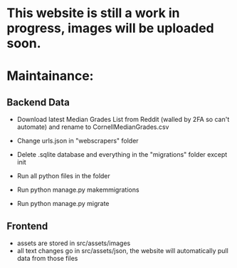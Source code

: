 # This website is still a work in progress, images will be uploaded soon. 

# Maintainance:
## Backend Data
- Download latest Median Grades List from Reddit (walled by 2FA so can't automate) and rename to CornellMedianGrades.csv
- Change urls.json in "webscrapers" folder

- Delete .sqlite database and everything in the "migrations" folder except init

- Run all python files in the folder
- Run python manage.py makemmigrations
- Run python manage.py migrate

## Frontend
- assets are stored in src/assets/images
- all text changes go in src/assets/json, the website will automatically pull data from those files